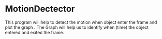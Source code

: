 # MotionDectector

This program will help to detect the motion when object enter the frame and plot the graph . The Graph will help us to identify when (time) the object entered and exited the frame.
